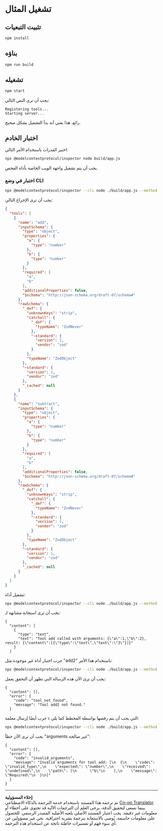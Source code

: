 <!--
CO_OP_TRANSLATOR_METADATA:
{
  "original_hash": "b4662e0a75e645f3eeb4e69e5ba905f4",
  "translation_date": "2025-10-06T16:07:27+00:00",
  "source_file": "03-GettingStarted/10-advanced/code/typescript/README.md",
  "language_code": "ar"
}
-->
# تشغيل المثال

## تثبيت التبعيات

```sh
npm install
```


## بناؤه

```sh
npm run build
```


## تشغيله

```sh
npm start
```
  
يجب أن ترى النص التالي:

```text
Registering tools...
Starting server...
```
  
رائع، هذا يعني أنه بدأ التشغيل بشكل صحيح.

## اختبار الخادم

اختبر القدرات باستخدام الأمر التالي:

```sh
npx @modelcontextprotocol/inspector node build/app.js
```
  
يجب أن يتم تشغيل واجهة الويب الخاصة بأداة الفحص.

### اختبار في وضع CLI

```sh
npx @modelcontextprotocol/inspector --cli node ./build/app.js --method tools/list
```
  
يجب أن ترى الإخراج التالي:

```json
{
  "tools": [
    {
      "name": "add",
      "inputSchema": {
        "type": "object",
        "properties": {
          "a": {
            "type": "number"
          },
          "b": {
            "type": "number"
          }
        },
        "required": [
          "a",
          "b"
        ],
        "additionalProperties": false,
        "$schema": "http://json-schema.org/draft-07/schema#"
      },
      "rawSchema": {
        "_def": {
          "unknownKeys": "strip",
          "catchall": {
            "_def": {
              "typeName": "ZodNever"
            },
            "~standard": {
              "version": 1,
              "vendor": "zod"
            }
          },
          "typeName": "ZodObject"
        },
        "~standard": {
          "version": 1,
          "vendor": "zod"
        },
        "_cached": null
      }
    },
    {
      "name": "subtract",
      "inputSchema": {
        "type": "object",
        "properties": {
          "a": {
            "type": "number"
          },
          "b": {
            "type": "number"
          }
        },
        "required": [
          "a",
          "b"
        ],
        "additionalProperties": false,
        "$schema": "http://json-schema.org/draft-07/schema#"
      },
      "rawSchema": {
        "_def": {
          "unknownKeys": "strip",
          "catchall": {
            "_def": {
              "typeName": "ZodNever"
            },
            "~standard": {
              "version": 1,
              "vendor": "zod"
            }
          },
          "typeName": "ZodObject"
        },
        "~standard": {
          "version": 1,
          "vendor": "zod"
        },
        "_cached": null
      }
    }
  ]
}
```
  
تشغيل أداة:

```sh
npx @modelcontextprotocol/inspector --cli node ./build/app.js --method tools/call --tool-name add --tool-arg a=1 --tool-arg b=2
```
  
يجب أن ترى استجابة مشابهة لـ:

```text
{
  "content": [
    {
      "type": "text",
      "text": "Tool add called with arguments: {\"a\":1,\"b\":2}, result: {\"content\":[{\"type\":\"text\",\"text\":\"3\"}]}"
    }
  ]
```
  
جرب اختبار أداة غير موجودة مثل "add2" باستخدام هذا الأمر:

```sh
npx @modelcontextprotocol/inspector --cli node ./build/app.js --method tools/call --tool-name add2 --tool-arg a=1 --tool-arg b=2
```
  
يجب أن ترى الآن هذه الرسالة التي تظهر أن التحقق يعمل:

```text
{
  "content": [],
  "error": {
    "code": "tool_not_found",
    "message": "Tool add2 not found."
  }
```
  
جرب أيضًا إرسال معلمة `c` التي يجب أن يتم رفضها بواسطة المخطط كما يلي:

```sh
npx @modelcontextprotocol/inspector --cli node ./build/app.js --method tools/call --tool-name add --tool-arg a=1 --tool-arg c=2
```
  
يجب أن ترى الآن خطأ "arguments غير صالحة":

```text
{
  "content": [],
  "error": {
    "code": "invalid_arguments",
    "message": "Invalid arguments for tool add: [\n  {\n    \"code\": \"invalid_type\",\n    \"expected\": \"number\",\n    \"received\": \"undefined\",\n    \"path\": [\n      \"b\"\n    ],\n    \"message\": \"Required\"\n  }\n]"
  }
}
```  

---

**إخلاء المسؤولية**:  
تم ترجمة هذا المستند باستخدام خدمة الترجمة بالذكاء الاصطناعي [Co-op Translator](https://github.com/Azure/co-op-translator). بينما نسعى لتحقيق الدقة، يرجى العلم أن الترجمات الآلية قد تحتوي على أخطاء أو معلومات غير دقيقة. يجب اعتبار المستند الأصلي بلغته الأصلية المصدر الرسمي. للحصول على معلومات حاسمة، يُوصى بالاستعانة بترجمة بشرية احترافية. نحن غير مسؤولين عن أي سوء فهم أو تفسيرات خاطئة ناتجة عن استخدام هذه الترجمة.